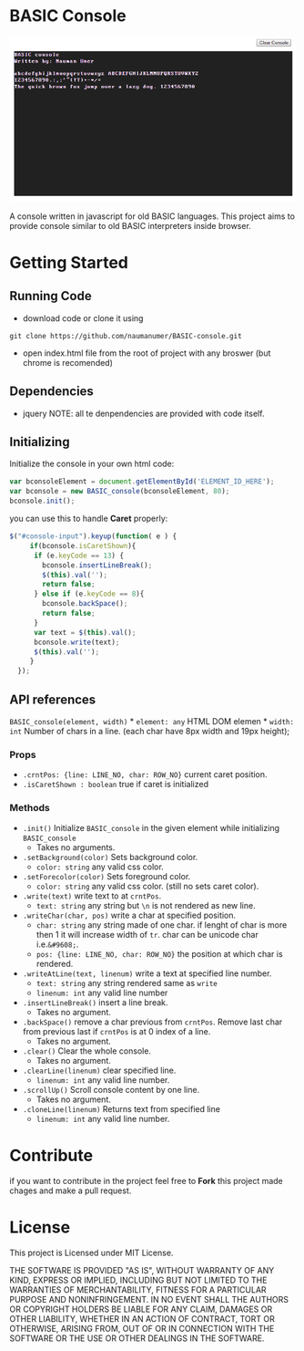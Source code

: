 # BASIC Console

![BASIC console](BASIC%20console.png "BASIC console")

A console written in javascript for old BASIC languages. This project aims to provide console similar to old BASIC interpreters inside browser.

# Getting Started
## Running Code
* download code or clone it using
```
git clone https://github.com/naumanumer/BASIC-console.git
```
* open index.html file from the root of project with any broswer (but chrome is recomended)

## Dependencies
* jquery
NOTE: all te denpendencies are provided with code itself.

## Initializing

Initialize the console in your own html code:
```javascript
var bconsoleElement = document.getElementById('ELEMENT_ID_HERE');
var bconsole = new BASIC_console(bconsoleElement, 80);
bconsole.init();
```
you can use this to handle **Caret** properly:
```javascript
$("#console-input").keyup(function( e ) {
	 if(bconsole.isCaretShown){
	  if (e.keyCode == 13) {
		bconsole.insertLineBreak();
		$(this).val('');
		return false;
	  } else if (e.keyCode == 8){
		bconsole.backSpace();
		return false;
	  }
	  var text = $(this).val();
	  bconsole.write(text);
	  $(this).val('');
	 }
  });
 ```
 
## API references

`BASIC_console(element, width)`
	* `element: any` HTML DOM elemen
	* `width: int` Number of chars in a line. (each char have 8px width and 19px height);
### Props
* `.crntPos: {line: LINE_NO, char: ROW_NO}` current caret position.
* `.isCaretShown : boolean` true if caret is initialized

### Methods
* `.init()` Initialize `BASIC_console` in the given element while initializing `BASIC_console`
	* Takes no arguments.
* `.setBackground(color)` Sets background color.
	* `color: string` any valid css color.
* `.setForecolor(color)` Sets foreground color.
	* `color: string` any valid css color. (still no sets caret color).
* `.write(text)` write text to at `crntPos`.
	* `text: string` any string but `\n` is not rendered as new line.
* `.writeChar(char, pos)` write a char at specified position.
	* `char: string` any string made of one char. if lenght of char is more then 1 it will increase width of `tr`. char can be unicode char i.e.`&#9608;`.
	* `pos: {line: LINE_NO, char: ROW_NO}` the position at which char is rendered.
* `.writeAtLine(text, linenum)` write a text at specified line number.
	* `text: string` any string rendered same as `write`
	* `linenum: int` any valid line number
* `.insertLineBreak()` insert a line break.
	* Takes no argument.
* `.backSpace()` remove a char previous from `crntPos`. Remove last char from previous last if `crntPos` is at 0 index of a line.
	* Takes no argument.
* `.clear()` Clear the whole console.
	* Takes no argument. 
* `.clearLine(linenum)` clear specified line.
	* `linenum: int` any valid line number.
* `.scrollUp()` Scroll console content by one line.
	* Takes no argument. 
* `.cloneLine(linenum)` Returns text from specified line
	* `linenum: int` any valid line number.


# Contribute
if you want to contribute in the project feel free to **Fork** this project made chages and make a pull request.

# License
This project is Licensed under MIT License.

THE SOFTWARE IS PROVIDED "AS IS", WITHOUT WARRANTY OF ANY KIND, EXPRESS OR
IMPLIED, INCLUDING BUT NOT LIMITED TO THE WARRANTIES OF MERCHANTABILITY,
FITNESS FOR A PARTICULAR PURPOSE AND NONINFRINGEMENT. IN NO EVENT SHALL THE
AUTHORS OR COPYRIGHT HOLDERS BE LIABLE FOR ANY CLAIM, DAMAGES OR OTHER
LIABILITY, WHETHER IN AN ACTION OF CONTRACT, TORT OR OTHERWISE, ARISING FROM,
OUT OF OR IN CONNECTION WITH THE SOFTWARE OR THE USE OR OTHER DEALINGS IN THE
SOFTWARE.
